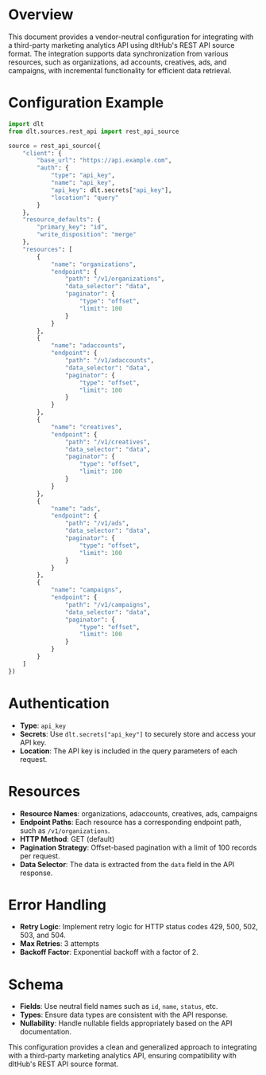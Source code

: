 # Overview

This document provides a vendor-neutral configuration for integrating with a third-party marketing analytics API using dltHub's REST API source format. The integration supports data synchronization from various resources, such as organizations, ad accounts, creatives, ads, and campaigns, with incremental functionality for efficient data retrieval.

# Configuration Example

```python
import dlt
from dlt.sources.rest_api import rest_api_source

source = rest_api_source({
    "client": {
        "base_url": "https://api.example.com",
        "auth": {
            "type": "api_key",
            "name": "api_key",
            "api_key": dlt.secrets["api_key"],
            "location": "query"
        }
    },
    "resource_defaults": {
        "primary_key": "id",
        "write_disposition": "merge"
    },
    "resources": [
        {
            "name": "organizations",
            "endpoint": {
                "path": "/v1/organizations",
                "data_selector": "data",
                "paginator": {
                    "type": "offset",
                    "limit": 100
                }
            }
        },
        {
            "name": "adaccounts",
            "endpoint": {
                "path": "/v1/adaccounts",
                "data_selector": "data",
                "paginator": {
                    "type": "offset",
                    "limit": 100
                }
            }
        },
        {
            "name": "creatives",
            "endpoint": {
                "path": "/v1/creatives",
                "data_selector": "data",
                "paginator": {
                    "type": "offset",
                    "limit": 100
                }
            }
        },
        {
            "name": "ads",
            "endpoint": {
                "path": "/v1/ads",
                "data_selector": "data",
                "paginator": {
                    "type": "offset",
                    "limit": 100
                }
            }
        },
        {
            "name": "campaigns",
            "endpoint": {
                "path": "/v1/campaigns",
                "data_selector": "data",
                "paginator": {
                    "type": "offset",
                    "limit": 100
                }
            }
        }
    ]
})
```

# Authentication

- **Type**: `api_key`
- **Secrets**: Use `dlt.secrets["api_key"]` to securely store and access your API key.
- **Location**: The API key is included in the query parameters of each request.

# Resources

- **Resource Names**: organizations, adaccounts, creatives, ads, campaigns
- **Endpoint Paths**: Each resource has a corresponding endpoint path, such as `/v1/organizations`.
- **HTTP Method**: GET (default)
- **Pagination Strategy**: Offset-based pagination with a limit of 100 records per request.
- **Data Selector**: The data is extracted from the `data` field in the API response.

# Error Handling

- **Retry Logic**: Implement retry logic for HTTP status codes 429, 500, 502, 503, and 504.
- **Max Retries**: 3 attempts
- **Backoff Factor**: Exponential backoff with a factor of 2.

# Schema

- **Fields**: Use neutral field names such as `id`, `name`, `status`, etc.
- **Types**: Ensure data types are consistent with the API response.
- **Nullability**: Handle nullable fields appropriately based on the API documentation.

This configuration provides a clean and generalized approach to integrating with a third-party marketing analytics API, ensuring compatibility with dltHub's REST API source format.